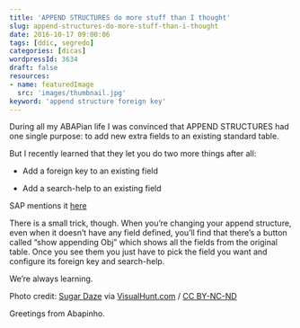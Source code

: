 ```yaml
---
title: 'APPEND STRUCTURES do more stuff than I thought'
slug: append-structures-do-more-stuff-than-i-thought
date: 2016-10-17 09:00:06
tags: [ddic, segredo]
categories: [dicas]
wordpressId: 3634
draft: false
resources:
- name: featuredImage
  src: 'images/thumbnail.jpg'
keyword: 'append structure foreign key'
---
```

During all my ABAPian life I was convinced that APPEND STRUCTURES had one single purpose: to add new extra fields to an existing standard table.

But I recently learned that they let you do two more things after all:

<!--more-->

  * Add a foreign key to an existing field

  * Add a search-help to an existing field

SAP mentions it [here][1]

There is a small trick, though. When you’re changing your append structure, even when it doesn’t have any field defined, you’ll find that there’s a button called “show appending Obj” which shows all the fields from the original table. Once you see them you just have to pick the field you want and configure its foreign key and search-help.

We’re always learning.

Photo credit: [Sugar Daze][2] via [VisualHunt.com][3] / [CC BY-NC-ND][4]

Greetings from Abapinho.

   [1]: https://help.sap.com/saphelp_nw73/helpdata/en/cf/21ebc9446011d189700000e8322d00/content.htm
   [2]: https://www.flickr.com/photos/catbeurnier/3114941639/
   [3]: https://visualhunt.com
   [4]: http://creativecommons.org/licenses/by-nc-nd/2.0/
